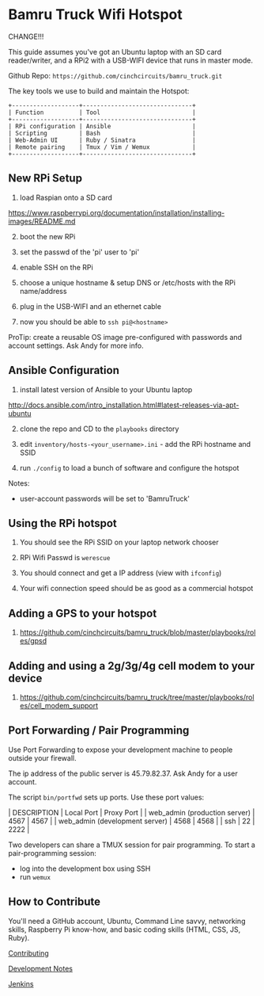 # Bamru Truck Wifi Hotspot

CHANGE!!!

This guide assumes you've got an Ubuntu laptop with an SD card reader/writer,
and a RPi2 with a USB-WIFI device that runs in master mode.

Github Repo: `https://github.com/cinchcircuits/bamru_truck.git`

The key tools we use to build and maintain the Hotspot:
```
+-------------------+-------------------------------+
| Function          | Tool                          |
+-------------------+-------------------------------+
| RPi configuration | Ansible                       |
| Scripting         | Bash                          |
| Web-Admin UI      | Ruby / Sinatra                |
| Remote pairing    | Tmux / Vim / Wemux            |
+-------------------+-------------------------------+
```

## New RPi Setup

1) load Raspian onto a SD card

https://www.raspberrypi.org/documentation/installation/installing-images/README.md

2) boot the new RPi

3) set the passwd of the 'pi' user to 'pi'

4) enable SSH on the RPi

5) choose a unique hostname & setup DNS or /etc/hosts with the RPi name/address

6) plug in the USB-WIFI and an ethernet cable

7) now you should be able to `ssh pi@<hostname>`

ProTip: create a reusable OS image pre-configured with passwords and account
settings.  Ask Andy for more info.

## Ansible Configuration

1) install latest version of Ansible to your Ubuntu laptop

http://docs.ansible.com/intro_installation.html#latest-releases-via-apt-ubuntu

2) clone the repo and CD to the `playbooks` directory

3) edit `inventory/hosts-<your_username>.ini` - add the RPi hostname and SSID

4) run `./config` to load a bunch of software and configure the hotspot

Notes:
- user-account passwords will be set to 'BamruTruck'

## Using the RPi hotspot

1) You should see the RPi SSID on your laptop network chooser

2) RPi Wifi Passwd is `werescue`

3) You should connect and get a IP address (view with `ifconfig`)

4) Your wifi connection speed should be as good as a commercial hotspot

## Adding a GPS to your hotspot

1) https://github.com/cinchcircuits/bamru_truck/blob/master/playbooks/roles/gpsd

## Adding and using a 2g/3g/4g cell modem to your device

1) https://github.com/cinchcircuits/bamru_truck/tree/master/playbooks/roles/cell_modem_support

## Port Forwarding / Pair Programming 

Use Port Forwarding to expose your development machine to people outside your firewall.

The ip address of the public server is 45.79.82.37.  Ask Andy for a user account.

The script `bin/portfwd` sets up ports.  Use these port values:

| DESCRIPTION                    | Local Port | Proxy Port |
| web_admin (production server)  | 4567       | 4567       |
| web_admin (development server) | 4568       | 4568       |
| ssh                            | 22         | 2222       |

Two developers can share a TMUX session for pair programming.  To start a
pair-programming session:

- log into the development box using SSH
- run `wemux`

## How to Contribute

You'll need a GitHub account, Ubuntu, Command Line savvy, networking skills,
Raspberry Pi know-how, and basic coding skills (HTML, CSS, JS, Ruby).

[Contributing](./docs/Contributing.md)

[Development Notes](./docs/Notes.md)

[Jenkins](./docs/Jenkins.md)

